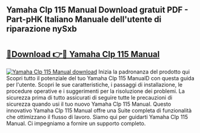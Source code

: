 ## Yamaha Clp 115 Manual Download gratuit PDF - Part-pHK Italiano Manuale dell'utente di riparazione nySxb

# <h2><a href="http://df93rmd.blite.top/?on=Yamaha+Clp+115+Manual">🔗Download 👉🔴 Yamaha Clp 115 Manual</a></h2>

[![Yamaha Clp 115 Manual download](https://i.imgur.com/lujVjoI.png)](http://df93rmd.blite.top/?on=Yamaha+Clp+115+Manual)
Inizia la padronanza del prodotto qui Scopri tutto il potenziale del tuo Yamaha Clp 115 ManualD con questa guida per l'utente. Scopri le sue caratteristiche, i passaggi di installazione, le procedure operative e i suggerimenti per la risoluzione dei problemi. La sicurezza prima di tutto assicurati di seguire tutte le precauzioni di sicurezza quando usi il tuo nuovo Yamaha Clp 115 Manual. Questo innovativo Yamaha Clp 115 Manual offre una Suite completa di funzionalità che ottimizzano il flusso di lavoro. Siamo qui per guidarti Yamaha Clp 115 Manual. Ci impegniamo a fornire un supporto completo.
